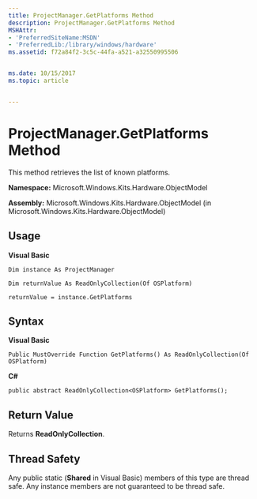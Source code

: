 ```yaml
---
title: ProjectManager.GetPlatforms Method
description: ProjectManager.GetPlatforms Method
MSHAttr:
- 'PreferredSiteName:MSDN'
- 'PreferredLib:/library/windows/hardware'
ms.assetid: f72a84f2-3c5c-44fa-a521-a32550995506


ms.date: 10/15/2017
ms.topic: article


---
```


# ProjectManager.GetPlatforms Method


This method retrieves the list of known platforms.

**Namespace:** Microsoft.Windows.Kits.Hardware.ObjectModel

**Assembly:** Microsoft.Windows.Kits.Hardware.ObjectModel (in Microsoft.Windows.Kits.Hardware.ObjectModel)

## <span id="Usage"></span><span id="usage"></span><span id="USAGE"></span>Usage


**Visual Basic**

`Dim instance As ProjectManager`

`Dim returnValue As ReadOnlyCollection(Of OSPlatform)`

`returnValue = instance.GetPlatforms`

## <span id="Syntax"></span><span id="syntax"></span><span id="SYNTAX"></span>Syntax


**Visual Basic**

`Public MustOverride Function GetPlatforms() As ReadOnlyCollection(Of OSPlatform)`

**C#**

`public abstract ReadOnlyCollection<OSPlatform> GetPlatforms();`

## <span id="Return_Value"></span><span id="return_value"></span><span id="RETURN_VALUE"></span>Return Value


Returns **ReadOnlyCollection**.

## <span id="Thread_Safety"></span><span id="thread_safety"></span><span id="THREAD_SAFETY"></span>Thread Safety


Any public static (**Shared** in Visual Basic) members of this type are thread safe. Any instance members are not guaranteed to be thread safe.

 

 






